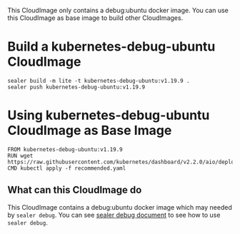 This CloudImage only contains a debug:ubuntu docker image. You can use this CloudImage as base image to build other CloudImages.

# Build a kubernetes-debug-ubuntu CloudImage

```
sealer build -m lite -t kubernetes-debug-ubuntu:v1.19.9 .
sealer push kubernetes-debug-ubuntu:v1.19.9
```

# Using kubernetes-debug-ubuntu CloudImage as Base Image

```
FROM kubernetes-debug-ubuntu:v1.19.9
RUN wget https://raw.githubusercontent.com/kubernetes/dashboard/v2.2.0/aio/deploy/recommended.yaml
CMD kubectl apply -f recommended.yaml
```

## What can this CloudImage do

This CloudImage contains a debug:ubuntu docker image which may needed by `sealer debug`.  You can see  [sealer debug document](tree/main/debug/README.md) to see how to use `sealer debug`.

